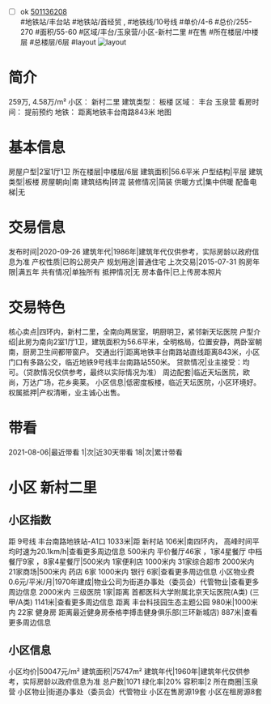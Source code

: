 - [ ] ok [501136208](https://bj.5i5j.com/ershoufang/501136208.html)  
 #地铁站/丰台站 #地铁站/首经贸 ,  #地铁线/10号线
#单价/4-6 #总价/255-270 #面积/55-60   #区域/丰台/玉泉营/小区-新村二里 #在售 #所在楼层/中楼层 #总楼层/6层 #layout 
![layout](http://image2a.5i5j.com/bdir/layout/245b6768744741c8abc1de1be0054c48.jpg_P5.jpg) 
# 简介 
 259万,  4.58万/m² 
小区： 新村二里
建筑类型： 板楼
区域： 丰台 玉泉营
看房时间： 提前预约
地铁： 距离地铁丰台南路843米 地图
# 基本信息 
 房屋户型|2室1厅1卫
所在楼层|中楼层/6层
建筑面积|56.6平米
户型结构|平层
建筑类型|板楼
房屋朝向|南
建筑结构|砖混
装修情况|简装
供暖方式|集中供暖
配备电梯|无
# 交易信息 
 发布时间|2020-09-26
建筑年代|1986年|建筑年代仅供参考，实际房龄以政府信息为准
产权性质|已购公房央产
规划用途|普通住宅
上次交易|2015-07-31
购房年限|满五年
共有情况|单独所有
抵押情况|无
房本备件|已上传房本照片
# 交易特色 
 核心卖点|四环内，新村二里，全南向两居室，明厨明卫，紧邻新天坛医院
户型介绍|此房为南向2室1厅1卫，建筑面积为56.6平米，全明格局，位置安静，两卧室朝南，厨房卫生间都带窗户。
交通出行|距离地铁丰台南路站直线距离843米，小区门口有多路公交，临近地铁9号线丰台南路站550米。
贷款情况|业主接受：均可。（贷款情况仅供参考，最终以实际情况为准）
周边配套|临近天坛医院，欧尚，万达广场，花乡奥莱。
小区信息|低密度板楼，临近天坛医院，小区环境好。
权属抵押|产权清晰，业主诚心出售。
# 带看 
 2021-08-06|最近带看	 1|次|近30天带看	 18|次|累计带看
# 小区 新村二里
## 小区指数 
 距 9号线 丰台南路地铁站-A1口 1033米|距 新村站 106米|南四环内， 高峰时间平均时速为20.1km/h|查看更多周边信息
500米内 平价餐厅46家 ，1家4星餐厅
中档餐厅9家 ，8家4星餐厅|500米内 1家便利店
1000米内 31家综合超市
2000米内 21家商场|500米内 药店 6家
1000米内 银行 6家|查看更多周边信息
小区物业费0.6元/平米/月|1970年建成|物业公司为街道办事处（委员会）代管物业|查看更多周边信息
2000米内 三级医院 1家|距离 首都医科大学附属北京天坛医院(A类) (三甲/A类) 1141米|查看更多周边信息
距离 丰台科技园生态主题公园 980米|1000米内 22家 健身房
距离最近健身房泰格李搏击健身俱乐部(三环新城店) 887米|查看更多周边信息
## 小区信息 
 小区均价|50047元/m²
建筑面积|75747m²
建筑年代|1960年|建筑年代仅供参考，实际房龄以政府信息为准
总户数|1071
绿化率|20%
容积率|2
所在商圈|玉泉营
小区物业|街道办事处（委员会）代管物业
小区在售房源19套
小区在租房源8套
